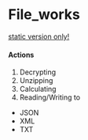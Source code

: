 # File_works
[static version only!](https://www.chemistryandmagicexperiments.me/)
#### Actions
1. Decrypting
2. Unzipping
3. Calculating
4. Reading/Writing to
  * JSON
  * XML
  * TXT
